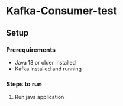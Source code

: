 # Kafka-Consumer-test
## Setup
### Prerequirements
- Java 13 or older installed
- Kafka installed and running

### Steps to run
1. Run java application
